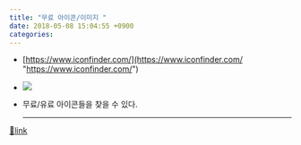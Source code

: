 ```yaml
---
title: "무료 아이콘/이미지 "
date: 2018-05-08 15:04:55 +0900
categories: 
---
```

  

- [https://www.iconfinder.com/](https://www.iconfinder.com/ "https://www.iconfinder.com/")
- ![](https://cdn0.iconfinder.com/static/img/homepage-logo.png?f1e9c255c247925f)
- 무료/유료 아이콘들을 찾을 수 있다.




  ***
[🔗link](http://www.mins01.com/mh/tech/read/1160)